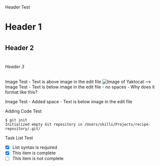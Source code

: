Header Test
# <h1> Header 1
# <h2> Header 2
# <h6> Header 3

Image Test - Text is above image in the edit file
![Image of Yaktocat](https://octodex.github.com/images/yaktocat.png)
--> Image Test - Text is below image in the edit file - no spaces - Why does it format like this?

Image Test - Added space - Text is below image in the edit file

Adding Code Test
```
$ git init
Initialized empty Git repository in /Users/skills/Projects/recipe-repository/.git/
```
Task List Test
- [x] List syntax is required
- [x] This item is complete
- [ ] This item is not complete
